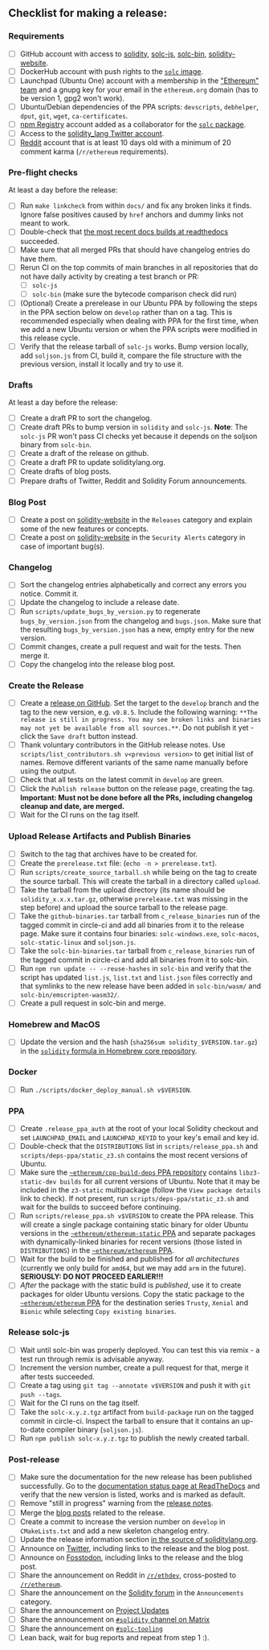 ## Checklist for making a release:

### Requirements
 - [ ] GitHub account with access to [solidity](https://github.com/ethereum/solidity), [solc-js](https://github.com/ethereum/solc-js),
       [solc-bin](https://github.com/ethereum/solc-bin), [solidity-website](https://github.com/ethereum/solidity-website).
 - [ ] DockerHub account with push rights to the [``solc`` image](https://hub.docker.com/r/ethereum/solc).
 - [ ] Launchpad (Ubuntu One) account with a membership in the ["Ethereum" team](https://launchpad.net/~ethereum) and
       a gnupg key for your email in the ``ethereum.org`` domain (has to be version 1, gpg2 won't work).
 - [ ] Ubuntu/Debian dependencies of the PPA scripts: ``devscripts``, ``debhelper``, ``dput``, ``git``, ``wget``, ``ca-certificates``.
 - [ ] [npm Registry](https://www.npmjs.com) account added as a collaborator for the [``solc`` package](https://www.npmjs.com/package/solc).
 - [ ] Access to the [solidity_lang Twitter account](https://twitter.com/solidity_lang).
 - [ ] [Reddit](https://www.reddit.com) account that is at least 10 days old with a minimum of 20 comment karma (``/r/ethereum`` requirements).

### Pre-flight checks
At least a day before the release:
 - [ ] Run ``make linkcheck`` from within ``docs/`` and fix any broken links it finds.
       Ignore false positives caused by ``href`` anchors and dummy links not meant to work.
 - [ ] Double-check that [the most recent docs builds at readthedocs](https://readthedocs.org/projects/solidity/builds/) succeeded.
 - [ ] Make sure that all merged PRs that should have changelog entries do have them.
 - [ ] Rerun CI on the top commits of main branches in all repositories that do not have daily activity by creating a test branch or PR:
      - [ ] ``solc-js``
      - [ ] ``solc-bin`` (make sure the bytecode comparison check did run)
 - [ ] (Optional) Create a prerelease in our Ubuntu PPA by following the steps in the PPA section below on ``develop`` rather than on a tag.
       This is recommended especially when dealing with PPA for the first time, when we add a new Ubuntu version or when the PPA scripts were modified in this release cycle.
 - [ ] Verify that the release tarball of ``solc-js`` works.
       Bump version locally, add ``soljson.js`` from CI, build it, compare the file structure with the previous version, install it locally and try to use it.

### Drafts
At least a day before the release:
 - [ ] Create a draft PR to sort the changelog.
 - [ ] Create draft PRs to bump version in ``solidity`` and ``solc-js``.
       **Note**: The ``solc-js`` PR won't pass CI checks yet because it depends on the soljson binary from ``solc-bin``.
 - [ ] Create a draft of the release on github.
 - [ ] Create a draft PR to update soliditylang.org.
 - [ ] Create drafts of blog posts.
 - [ ] Prepare drafts of Twitter, Reddit and Solidity Forum announcements.

### Blog Post
 - [ ] Create a post on [solidity-website](https://github.com/ethereum/solidity-website/tree/main/src/posts) in the ``Releases`` category and explain some of the new features or concepts.
 - [ ] Create a post on [solidity-website](https://github.com/ethereum/solidity-website/tree/main/src/posts) in the ``Security Alerts`` category in case of important bug(s).

### Changelog
 - [ ] Sort the changelog entries alphabetically and correct any errors you notice. Commit it.
 - [ ] Update the changelog to include a release date.
 - [ ] Run ``scripts/update_bugs_by_version.py`` to regenerate ``bugs_by_version.json`` from the changelog and ``bugs.json``.
       Make sure that the resulting ``bugs_by_version.json`` has a new, empty entry for the new version.
 - [ ] Commit changes, create a pull request and wait for the tests. Then merge it.
 - [ ] Copy the changelog into the release blog post.

### Create the Release
 - [ ] Create a [release on GitHub](https://github.com/ethereum/solidity/releases/new).
       Set the target to the ``develop`` branch and the tag to the new version, e.g. ``v0.8.5``.
       Include the following warning: ``**The release is still in progress. You may see broken links and binaries may not yet be available from all sources.**``.
       Do not publish it yet - click the ``Save draft`` button instead.
 - [ ] Thank voluntary contributors in the GitHub release notes.
       Use ``scripts/list_contributors.sh v<previous version>`` to get initial list of names.
       Remove different variants of the same name manually before using the output.
 - [ ] Check that all tests on the latest commit in ``develop`` are green.
 - [ ] Click the ``Publish release`` button on the release page, creating the tag.
       **Important: Must not be done before all the PRs, including changelog cleanup and date, are merged.**
 - [ ] Wait for the CI runs on the tag itself.

### Upload Release Artifacts and Publish Binaries
 - [ ] Switch to the tag that archives have to be created for.
 - [ ] Create the ``prerelease.txt`` file: (``echo -n > prerelease.txt``).
 - [ ] Run ``scripts/create_source_tarball.sh`` while being on the tag to create the source tarball. This will create the tarball in a directory called ``upload``.
 - [ ] Take the tarball from the upload directory (its name should be ``solidity_x.x.x.tar.gz``, otherwise ``prerelease.txt`` was missing in the step before) and upload the source tarball to the release page.
 - [ ] Take the ``github-binaries.tar`` tarball from ``c_release_binaries`` run of the tagged commit in circle-ci and add all binaries from it to the release page.
       Make sure it contains four binaries: ``solc-windows.exe``, ``solc-macos``, ``solc-static-linux`` and ``soljson.js``.
 - [ ] Take the ``solc-bin-binaries.tar`` tarball from ``c_release_binaries`` run of the tagged commit in circle-ci and add all binaries from it to solc-bin.
 - [ ] Run ``npm run update -- --reuse-hashes`` in ``solc-bin`` and verify that the script has updated ``list.js``, ``list.txt`` and ``list.json`` files correctly and that symlinks to the new release have been added in ``solc-bin/wasm/`` and ``solc-bin/emscripten-wasm32/``.
 - [ ] Create a pull request in solc-bin and merge.

### Homebrew and MacOS
 - [ ] Update the version and the hash (``sha256sum solidity_$VERSION.tar.gz``) in the [``solidity`` formula in Homebrew core repository](https://github.com/Homebrew/homebrew-core/blob/master/Formula/solidity.rb).

### Docker
 - [ ] Run ``./scripts/docker_deploy_manual.sh v$VERSION``.

### PPA
 - [ ] Create ``.release_ppa_auth`` at the root of your local Solidity checkout and set ``LAUNCHPAD_EMAIL`` and ``LAUNCHPAD_KEYID`` to your key's email and key id.
 - [ ] Double-check that the ``DISTRIBUTIONS`` list in ``scripts/release_ppa.sh`` and ``scripts/deps-ppa/static_z3.sh`` contains the most recent versions of Ubuntu.
 - [ ] Make sure the [``~ethereum/cpp-build-deps`` PPA repository](https://launchpad.net/~ethereum/+archive/ubuntu/cpp-build-deps) contains ``libz3-static-dev builds`` for all current versions of Ubuntu.
       Note that it may be included in the ``z3-static`` multipackage (follow the ``View package details`` link to check).
       If not present, run ``scripts/deps-ppa/static_z3.sh`` and wait for the builds to succeed before continuing.
 - [ ] Run ``scripts/release_ppa.sh v$VERSION`` to create the PPA release.
       This will create a single package containing static binary for older Ubuntu versions in the [``~ethereum/ethereum-static`` PPA](https://launchpad.net/~ethereum/+archive/ubuntu/ethereum-static)
       and separate packages with dynamically-linked binaries for recent versions (those listed in ``DISTRIBUTIONS``) in the [``~ethereum/ethereum`` PPA](https://launchpad.net/~ethereum/+archive/ubuntu/ethereum).
 - [ ] Wait for the build to be finished and published for *all architectures* (currently we only build for ``amd64``, but we may add ``arm`` in the future).
       **SERIOUSLY: DO NOT PROCEED EARLIER!!!**
 - [ ] *After* the package with the static build is *published*, use it to create packages for older Ubuntu versions.
       Copy the static package to the [``~ethereum/ethereum`` PPA](https://launchpad.net/~ethereum/+archive/ubuntu/ethereum)
       for the destination series ``Trusty``, ``Xenial`` and ``Bionic`` while selecting ``Copy existing binaries``.

### Release solc-js
 - [ ] Wait until solc-bin was properly deployed. You can test this via remix - a test run through remix is advisable anyway.
 - [ ] Increment the version number, create a pull request for that, merge it after tests succeeded.
 - [ ] Create a tag using ``git tag --annotate v$VERSION`` and push it with ``git push --tags``.
 - [ ] Wait for the CI runs on the tag itself.
 - [ ] Take the ``solc-x.y.z.tgz`` artifact from ``build-package`` run on the tagged commit in circle-ci.
       Inspect the tarball to ensure that it contains an up-to-date compiler binary (``soljson.js``).
 - [ ] Run ``npm publish solc-x.y.z.tgz`` to publish the newly created tarball.

### Post-release
 - [ ] Make sure the documentation for the new release has been published successfully.
       Go to the [documentation status page at ReadTheDocs](https://readthedocs.org/projects/solidity/) and verify that the new version is listed, works and is marked as default.
 - [ ] Remove "still in progress" warning from the [release notes](https://github.com/ethereum/solidity/releases).
 - [ ] Merge the [blog posts](https://github.com/ethereum/solidity-website/pulls) related to the release.
 - [ ] Create a commit to increase the version number on ``develop`` in ``CMakeLists.txt`` and add a new skeleton changelog entry.
 - [ ] Update the release information section [in the source of soliditylang.org](https://github.com/ethereum/solidity-website/blob/main/src/pages/index.tsx).
 - [ ] Announce on [Twitter](https://twitter.com/solidity_lang), including links to the release and the blog post.
 - [ ] Announce on [Fosstodon](https://fosstodon.org/@solidity/), including links to the release and the blog post.
 - [ ] Share the announcement on Reddit in [``/r/ethdev``](https://reddit.com/r/ethdev/), cross-posted to [``/r/ethereum``](https://reddit.com/r/ethereum/).
 - [ ] Share the announcement on the [Solidity forum](https://forum.soliditylang.org) in the ``Announcements`` category.
 - [ ] Share the announcement on [Project Updates](https://discord.com/channels/420394352083337236/798974456704925696)
 - [ ] Share the announcement on [`#solidity` channel on Matrix](https://matrix.to/#/#ethereum_solidity:gitter.im)
 - [ ] Share the announcement on [`#solc-tooling`](https://matrix.to/#/#solc-tooling:matrix.org)
 - [ ] Lean back, wait for bug reports and repeat from step 1 :).
